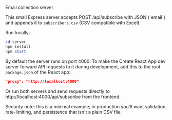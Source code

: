 Email collection server

This small Express server accepts POST /api/subscribe with JSON { email } and appends it to `subscribers.csv` (CSV compatible with Excel).

Run locally:

```powershell
cd server
npm install
npm start
```

By default the server runs on port 4000. To make the Create React App dev server forward API requests to it during development, add this to the root `package.json` of the React app:

```json
"proxy": "http://localhost:4000"
```

Or run both servers and send requests directly to http://localhost:4000/api/subscribe from the frontend.

Security note: this is a minimal example; in production you'll want validation, rate-limiting, and persistence that isn't a plain CSV file.

